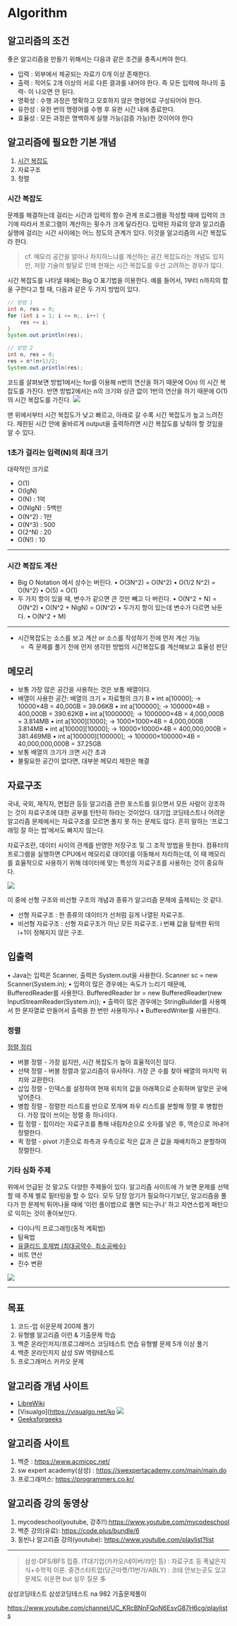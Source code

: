 # Algorithm

## 알고리즘의 조건
좋은 알고리즘을 만들기 위해서는 다음과 같은 조건을 충족시켜야 한다.

* 입력 : 외부에서 제공되는 자료가 0개 이상 존재한다.
* 출력 : 적어도 2개 이상의 서로 다른 결과를 내어야 한다. 즉 모든 입력에 하나의 출력- 이 나오면 안 된다.
* 명확성 : 수행 과정은 명확하고 모호하지 않은 명령어로 구성되어야 한다.
* 유한성 : 유한 번의 명령어를 수행 후 유한 시간 내에 종료한다.
* 효율성 : 모든 과정은 명백하게 실행 가능(검증 가능)한 것이어야 한다

## 알고리즘에 필요한 기본 개념

1. [시간 복잡도](#시간-복잡도)
2. 자료구조
3. 정렬

### 시간 복잡도
문제를 해결하는데 걸리는 시간과 입력의 함수 관계 프로그램을 작성할 때에 입력의 크기에 따라서 프로그램이 계산하는 횟수가 크게 달라진다. 입력된 자료의 양과 알고리즘 실행에 걸리는 시간 사이에는 어느 정도의 관계가 있다. 이것을 알고리즘의 시간 복잡도라 한다.

> cf. 메모리 공간을 얼마나 차지하느냐를 계산하는 공간 복잡도라는 개념도 있지만, 저장 기술의 발달로 인해 현재는 시간 복잡도를 우선 고려하는 경우가 많다.

시간 복잡도를 나타낼 때에는 Big O 표기법을 이용한다. 예를 들어서, 1부터 n까지의 합을 구한다고 할 때, 다음과 같은 두 가지 방법이 있다.

```java
// 방법 1
int n, res = 0;
for (int i = 1; i <= n;, i++) {
    res += i;
}
System.out.println(res);
```

```java
// 방법 2
int n, res = 0;
res = n*(n+1)/2;
System.out.println(res);
```

코드를 살펴보면 방법1에서는 for를 이용해 n번의 연산을 하기 때문에 O(n) 의 시간 복잡도를 가진다. 반면 방법2에서는 n의 크기와 상관 없이 1번의 연산을 하기 때문에 O(1) 의 시간 복잡도를 가진다.
![](assets/README-efd3bfbc.png)

맨 위에서부터 시간 복잡도가 낮고 빠르고, 아래로 갈 수록 시간 복잡도가 높고 느려진다. 제한된 시간 안에 올바르게 output을 출력하려면 시간 복잡도를 낮춰야 할 것임을 알 수 있다.

### 1초가 걸리는 입력(N)의 최대 크기
대략적인 크기로
* O(1)
* O(lgN)
* O(N) : 1억
* O(NlgN) : 5백만
* O(N^2) : 1만
* O(N^3) : 500
* O(2^N) : 20
* O(N!) : 10
---
### 시간 복잡도 계산
* Big O Notation 에서 상수는 버린다.
• O(3N^2) = O(N^2)
• O(1/2 N^2) = O(N^2)
• O(5) = O(1)
* 두 가지 항이 있을 때, 변수가 같으면 큰 것만 빼고 다 버린다.
• O(N^2 + N) = O(N^2)
• O(N^2 + NlgN) = O(N^2)
• 두가지 항이 있는데 변수가 다르면 놔둔다.
• O(N^2 + M)
---
* 시간복잡도는 소스를 보고 계산 or 소스를 작성하기 전에 먼저 계산 가능
  - 즉 문제를 풀기 전에 먼저 생각한 방법의 시간복잡도를 계산해보고 효율성 판단
## 메모리

* 보통 가장 많은 공간을 사용하는 것은 보통 배열이다.
* 배열이 사용한 공간: 배열의 크기 × 자료형의 크기 B
• int a[10000]; → 10000×4B = 40,000B = 39.06KB
• int a[100000]; → 100000×4B = 400,000B = 390.62KB
• int a[1000000]; → 1000000×4B = 4,000,000B = 3.814MB
• int a[1000][1000]; → 1000×1000×4B = 4,000,000B 3.814MB
• int a[10000][10000]; → 10000×10000×4B = 400,000,000B = 381.469MB
• int a[100000][100000]; → 100000×100000×4B = 40,000,000,000B = 37.25GB
* 보통 배열의 크기가 크면 시간 초과
* 불필요한 공간이 없다면, 대부분 메모리 제한은 해결

## 자료구조
국내, 국외, 재직자, 면접관 등등 알고리즘 관한 포스트를 읽으면서 모든 사람이 강조하는 것이 자료구조에 대한 공부를 탄탄히 하라는 것이었다. 대기업 코딩테스트나 어려운 알고리즘 문제에서는 자료구조를 모르면 풀지 못 하는 문제도 많다. 흔히 말하는 ‘프로그래밍 잘 하는 법’에서도 빠지지 않는다.

자료구조란, 데이터 사이의 관계를 반영한 저장구조 및 그 조작 방법을 뜻한다. 컴퓨터의 프로그램을 실행하면 CPU에서 메모리로 데이터를 이동해서 처리하는데, 이 때 메모리를 효율적으로 사용하기 위해 데이터에 맞는 특성의 자료구조를 사용하는 것이 중요하다.

![](assets/README-21985328.png)

이 중에 선형 구조와 비선형 구조의 개념과 종류가 알고리즘 문제에 출제되는 것 같다.

* 선형 자료구조 : 한 종류의 데이터가 선처럼 길게 나열된 자료구조.
* 비선형 자료구조 : 선형 자료구조가 아닌 모든 자료구조. i 번째 값을 탐색한 뒤의 i+1이 정해지지 않은 구조.

## 입출력

• Java는 입력은 Scanner, 출력은 System.out을 사용한다.
Scanner sc = new Scanner(System.in);
• 입력이 많은 경우에는 속도가 느리기 때문에, BufferedReader를 사용한다.
BufferedReader br = new BufferedReader(new InputStreamReader(System.in));
• 출력이 많은 경우에는 StringBuilder를 사용해서 한 문자열로 만들어서 출력을 한 번만 사용하거나
• BufferedWriter를 사용한다.


### 정렬

[정렬 정리](https://medium.com/@fiv3star/%EC%A0%95%EB%A0%AC%EC%95%8C%EA%B3%A0%EB%A6%AC%EC%A6%98-sorting-algorithm-%EC%A0%95%EB%A6%AC-8ca307269dc7)

* 버블 정렬 - 가장 쉽지만, 시간 복잡도가 높아 효율적이진 않다.
* 선택 정렬 - 버블 정렬과 알고리즘이 유사하다. 가장 큰 수를 찾아 배열의 마지막 위치와 교환한다.
* 삽입 정렬 - 인덱스를 설정하여 현재 위치의 값을 아래쪽으로 순회하며 알맞은 곳에 넣어준다.
* 병합 정렬 - 정렬한 리스트를 반으로 쪼개며 좌우 리스트를 분할해 정렬 후 병합한다. 가장 많이 쓰이는 정렬 중 하나이다.
* 힙 정렬 - 힙이라는 자료구조를 통해 내림차순으로 숫자를 넣은 후, 역순으로 꺼내어 정렬한다.
* 퀵 정렬 - pivot 기준으로 좌측과 우측으로 작은 값과 큰 값을 재배치하고 분할하여 정렬한다.

### 기타 심화 주제
위에서 언급된 것 말고도 다양한 주제들이 있다. 알고리즘 사이트에 가 보면 문제를 선택할 때 주제 별로 필터링을 할 수 있다. 모두 당장 암기가 필요하다기보단, 알고리즘을 풀다가 한 문제씩 튀어나올 때에 ‘이런 풀이법으로 풀면 되는구나’ 하고 자연스럽게 패턴으로 익히는 것이 좋아보인다.

* 다이나믹 프로그래밍(동적 계획법)
* 탐욕법
* [유클리드 호제법 (최대공약수, 최소공배수)](euclidean-algorithm.md)
* 비트 연산
* 진수 변환

![](assets/README-8da44289.png)

---

## 목표

1. 코드-업 쉬운문제 200제 풀기
2. 유형별 알고리즘 이런 & 기출문제 학습
3. 백준 온라인저지/프로그래머스 코딩테스트 연습 유형별 문제 5개 이상 풀기
4. 백준 온라인저지 삼성 SW 역량테스트
5. 프로그래머스 카카오 문제

## 알고리즘 개념 사이트

* [LibreWiki](https://librewiki.net/wiki/%EC%8B%9C%EB%A6%AC%EC%A6%88:%EC%88%98%ED%95%99%EC%9D%B8%EB%93%AF_%EA%B3%BC%ED%95%99%EC%95%84%EB%8B%8C_%EA%B3%B5%ED%95%99%EA%B0%99%EC%9D%80_%EC%BB%B4%ED%93%A8%ED%84%B0%EA%B3%BC%ED%95%99/%EC%95%8C%EA%B3%A0%EB%A6%AC%EC%A6%98_%EA%B8%B0%EC%B4%88)
* [Visualgo](https://visualgo.net/ko
  ![](assets/README-6a92f882.png)
* [Geeksforgeeks](https://www.geeksforgeeks.org/)

## 알고리즘 사이트

1. 백준 : https://www.acmicpc.net/
2. sw expert academy(삼성) : https://swexpertacademy.com/main/main.do
3. 프로그래머스: https://programmers.co.kr/

## 알고리즘 강의 동영상
1. mycodeschool(youtube, 강추!!):https://www.youtube.com/mycodeschool
2. 백준 강의(유료): https://code.plus/bundle/6
3. 동빈나 알고리즘 강의(youtube): https://www.youtube.com/playlist?list

---
>삼성-DFS/BFS 집중.
IT대기업(카카오/네이버/라인 등) : 자료구조 등 폭넓은지식+수학적 이론.
중견스타트업(당근마켓/11번가/ABLY) : 코테 안보는곳도 있고 문제도 쉬운편 but 실무 질문 多



삼성코딩테스트
삼성코딩테스트 na 982 기출문제풀이

https://www.youtube.com/channel/UC_KRcBNnFQoN6EsvG87H6cg/playlists
